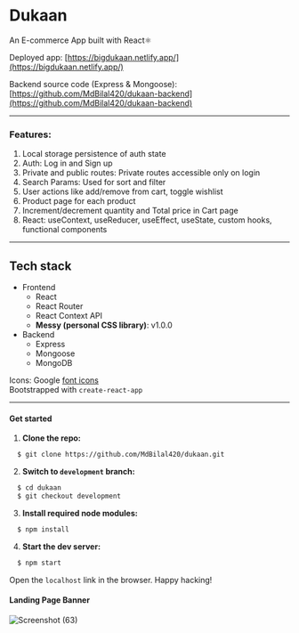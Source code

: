 
# Dukaan
An E-commerce App built with React⚛

Deployed app: [https://bigdukaan.netlify.app/](https://bigdukaan.netlify.app/)    
    
Backend source code (Express & Mongoose): [https://github.com/MdBilal420/dukaan-backend](https://github.com/MdBilal420/dukaan-backend)

---
### Features:
1. Local storage persistence of auth state
2. Auth: Log in and Sign up
3. Private and public routes: Private routes accessible only on login
4. Search Params: Used for sort and filter
5. User actions like add/remove from cart, toggle wishlist
6. Product page for each product
7. Increment/decrement quantity and Total price in Cart page
9. React: useContext, useReducer, useEffect, useState, custom hooks, functional components

-----

## Tech stack
- Frontend
  + React
  + React Router
  + React Context API
  + **Messy (personal CSS library)**: v1.0.0
- Backend
  + Express
  + Mongoose
  + MongoDB


Icons: Google [font icons](https://fonts.google.com/icons)       
Bootstrapped with `create-react-app`

---
#### Get started

1. **Clone the repo:**
```bash
  $ git clone https://github.com/MdBilal420/dukaan.git
```
2. **Switch to `development` branch:**
```bash
  $ cd dukaan
  $ git checkout development
```
3. **Install required node modules:**
```bash
  $ npm install
```
4. **Start the dev server:**
```bash
  $ npm start
```
Open the `localhost` link in the browser.
Happy hacking!       

#### Landing Page Banner     

![Screenshot (63)](https://user-images.githubusercontent.com/29103125/127400904-8e9d98ef-846a-47e8-a737-ce509fddea3f.png)

